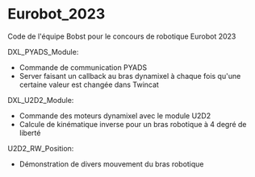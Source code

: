 # Eurobot_2023
Code de l'équipe Bobst pour le concours de robotique Eurobot 2023

DXL_PYADS_Module:
- Commande de communication PYADS
- Server faisant un callback au bras dynamixel à chaque fois qu'une certaine valeur est changée     dans Twincat

DXL_U2D2_Module:
- Commande des moteurs dynamixel avec le module U2D2
- Calcule de kinématique inverse pour un bras robotique à 4 degré de liberté

U2D2_RW_Position:
- Démonstration de divers mouvement du bras robotique
